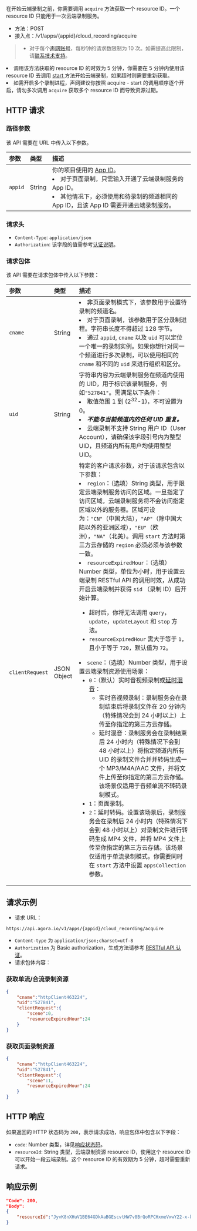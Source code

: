 
在开始云端录制之前，你需要调用 `acquire` 方法获取一个 resource ID。一个 resource ID 只能用于一次云端录制服务。

- 方法：POST
- 接入点：/v1/apps/{appid}/cloud_recording/acquire

> - 对于每个[声网账号](https://docs.agora.io/cn/Agora%20Platform/get_appid_token?platform=All%20Platforms#创建-agora-账号)，每秒钟的请求数限制为 10 次。如需提高此限制，请[联系技术支持](https://docs.agora.io/cn/Agora%20Platform/ticket?platform=All%20Platforms)。

<div class="alert note">
    <li>调用该方法获取的 resource ID 的时效为 5 分钟，你需要在 5 分钟内使用该 resource ID 去调用 <a href="./cloud_recording_api_start?platform=RESTful"> start </a> 方法开始云端录制，如果超时则需要重新获取。</li>
    <li>如需开启多个录制进程，声网建议你按照 acquire - start 的调用顺序逐个开启，请勿多次调用 <code>acquire</code> 获取多个 resource ID 而导致资源过期。</li>
</div>

## HTTP 请求

### 路径参数

该 API 需要在 URL 中传入以下参数。

| 参数    | 类型   | 描述                                                         |
| :------ | :----- | :----------------------------------------------------------- |
| `appid` | String | 你的项目使用的 [App ID](https://docs.agora.io/cn/Agora%20Platform/terms?platform=All%20Platforms#appid)。<li>对于页面录制，只需输入开通了云端录制服务的 App ID。</li><li>其他情况下，必须使用和待录制的频道相同的 App ID，且该 App ID 需要开通云端录制服务。</li> |

### 请求头

- `Content-Type`: `application/json`
- `Authorization`: 该字段的值需参考[认证说明](https://docs.agora.io/cn/faq/restful_authentication)。

### 请求包体

该 API 需要在请求包体中传入以下参数：

| 参数            | 类型        | 描述                                                         |
| :-------------- | :---------- | :----------------------------------------------------------- |
| `cname`         | String      | <li> 非页面录制模式下，该参数用于设置待录制的频道名。</li><li>对于页面录制，该参数用于区分录制进程。字符串长度不得超过 128 字节。</li><li>通过 `appid`, `cname` 以及 `uid` 可以定位一个唯一的录制实例。如果你想针对同一个频道进行多次录制，可以使用相同的 `cname` 和不同的 `uid` 来进行组织和区分。</li> |
| `uid`           | String      | 字符串内容为云端录制服务在频道内使用的 UID，用于标识该录制服务，例如`"527841"`。需满足以下条件：<li>取值范围 1 到 (2<sup>32</sup>-1)，不可设置为 0。</li><li><b><em>不能与当前频道内的任何 UID 重复。</em></b></li><li>云端录制不支持 String 用户 ID（User Account），请确保该字段引号内为整型 UID，且频道内所有用户均使用整型 UID。</li> |
| `clientRequest` | JSON Object | 特定的客户请求参数，对于该请求包含以下参数：<li>`region`：（选填）String 类型，用于限定云端录制服务访问的区域。一旦指定了访问区域，云端录制服务将不会访问指定区域以外的服务器。区域可设为：`"CN"`（中国大陆），`"AP"`（除中国大陆以外的亚洲区域），`"EU"`（欧洲），`"NA"`（北美）。调用 `start` 方法时第三方云存储的 `region` 必须必须与该参数一致。</li><li> `resourceExpiredHour`：（选填）Number 类型，单位为小时，用于设置云端录制 RESTful API 的调用时效，从成功开启云端录制并获得 `sid` （录制 ID）后开始计算。<div class="alert note"><ul><li>超时后，你将无法调用 `query`，`update`，`updateLayout` 和 `stop` 方法。</li><li>`resourceExpiredHour` 需大于等于 `1`， 且小于等于 `720`，默认值为 `72`。</li></ul></div></li><li>`scene`：（选填）Number 类型，用于设置云端录制资源使用场景：<ul><li>`0`：（默认）实时音视频录制或[延时混音](./cloud_recording_individual_nontranscoding?platform=RESTful#实现延时混音)：<ul><li>实时音视频录制：录制服务会在录制结束后将录制文件在 20 分钟内（特殊情况会到 24 小时以上）上传至你指定的第三方云存储。<li>延时混音：录制服务会在录制结束后 24 小时内（特殊情况下会到 48 小时以上）将指定频道内所有 UID 的录制文件合并并转码生成一个 MP3/M4A/AAC 文件，并将文件上传至你指定的第三方云存储。该场景仅适用于音频单流不转码录制模式。</ul></li><li>`1`：页面录制。</li><li>`2`：延时转码。设置该场景后，录制服务会在录制后 24 小时内（特殊情况下会到 48 小时以上）对录制文件进行转码生成 MP4 文件，并将 MP4 文件上传至你指定的第三方云存储。该场景仅适用于单流录制模式。你需要同时在 `start` 方法中设置 `appsCollection` 参数。</li></ul></li> |

## 请求示例

- 请求 URL：

```http
https://api.agora.io/v1/apps/{appid}/cloud_recording/acquire
```

- `Content-type` 为 `application/json;charset=utf-8`
- `Authorization` 为 Basic authorization，生成方法请参考 [RESTful API 认证](https://docs.agora.io/cn/faq/restful_authentication)。
- 请求包体内容：

### 获取单流/合流录制资源
```json
{
    "cname":"httpClient463224",
    "uid":"527841",
    "clientRequest":{
        "scene":0,
        "resourceExpiredHour":24
    }
}
```

### 获取页面录制资源
```json
{
    "cname":"httpClient463224",
    "uid":"527841",
    "clientRequest":{
        "scene":1,
        "resourceExpiredHour":24
    }
}
```

## HTTP 响应

如果返回的 HTTP 状态码为 `200`，表示请求成功，响应包体中包含以下字段：
- `code`: Number 类型，详见[响应状态码](./common_errors?platform=RESTful#响应状态码)。
- `resourceId`: String 类型，云端录制资源 resource ID，使用这个 resource ID 可以开始一段云端录制。这个 resource ID 的有效期为 5 分钟，超时需要重新请求。

## 响应示例

```json
"Code": 200,
"Body":
{
    "resourceId":"JyvK8nXHuV1BE64GDkAaBGEscvtHW7v8BrQoRPCHxmeVxwY22-x-kv4GdPcjZeMzoCBUCOr9q-k6wBWMC7SaAkZ_4nO3JLqYwM1bL1n6wKnnD9EC9waxJboci9KUz2WZ4YJrmcJmA7xWkzs_L3AnNwdtcI1kr_u1cWFmi9BWAWAlNd7S7gfoGuH0tGi6CNaOomvr7-ILjPXdCYwgty1hwT6tbAuaW1eqR0kOYTO0Z1SobpBxu1czSFh1GbzGvTZG"
}
```
